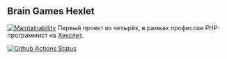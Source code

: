 ## Brain Games Hexlet
[![Maintainability](https://api.codeclimate.com/v1/badges/1ccfac628567143c41d6/maintainability)](https://codeclimate.com/github/DaniillGolovin/php-project-lvl1/maintainability)
Первый проект из четырёх, в рамках профессии PHP-программист на [Хекслет](https://ru.hexlet.io/professions/php).

[![Github Actions Status](https://github.com/hexlet-boilerplates/php-package/workflows/PHP%20CI/badge.svg)](https://github.com/DaniillGolovin/php-project-lvl1/actions)

